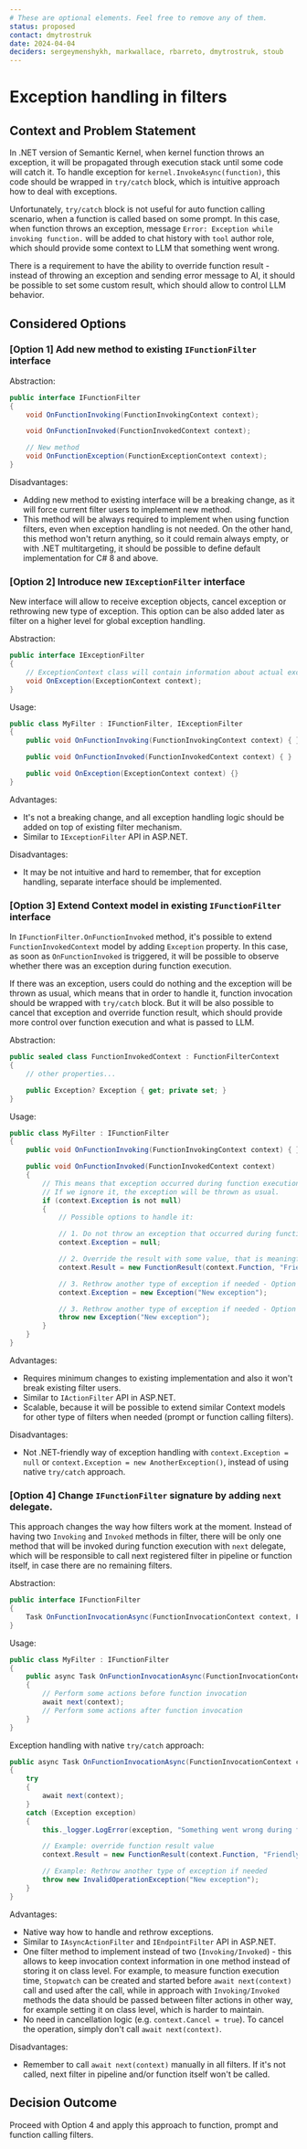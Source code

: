 ```yaml
---
# These are optional elements. Feel free to remove any of them.
status: proposed
contact: dmytrostruk
date: 2024-04-04
deciders: sergeymenshykh, markwallace, rbarreto, dmytrostruk, stoub
---
```


# Exception handling in filters

## Context and Problem Statement

In .NET version of Semantic Kernel, when kernel function throws an exception, it will be propagated through execution stack until some code will catch it. To handle exception for `kernel.InvokeAsync(function)`, this code should be wrapped in `try/catch` block, which is intuitive approach how to deal with exceptions.

Unfortunately, `try/catch` block is not useful for auto function calling scenario, when a function is called based on some prompt. In this case, when function throws an exception, message `Error: Exception while invoking function.` will be added to chat history with `tool` author role, which should provide some context to LLM that something went wrong.

There is a requirement to have the ability to override function result - instead of throwing an exception and sending error message to AI, it should be possible to set some custom result, which should allow to control LLM behavior.

## Considered Options

### [Option 1] Add new method to existing `IFunctionFilter` interface

Abstraction:

```csharp
public interface IFunctionFilter
{
    void OnFunctionInvoking(FunctionInvokingContext context);

    void OnFunctionInvoked(FunctionInvokedContext context);

    // New method
    void OnFunctionException(FunctionExceptionContext context);
}
```

Disadvantages:

- Adding new method to existing interface will be a breaking change, as it will force current filter users to implement new method.
- This method will be always required to implement when using function filters, even when exception handling is not needed. On the other hand, this method won't return anything, so it could remain always empty, or with .NET multitargeting, it should be possible to define default implementation for C# 8 and above.

### [Option 2] Introduce new `IExceptionFilter` interface

New interface will allow to receive exception objects, cancel exception or rethrowing new type of exception. This option can be also added later as filter on a higher level for global exception handling.

Abstraction:

```csharp
public interface IExceptionFilter
{
    // ExceptionContext class will contain information about actual exception, kernel function etc.
    void OnException(ExceptionContext context);
}
```

Usage:

```csharp
public class MyFilter : IFunctionFilter, IExceptionFilter
{
    public void OnFunctionInvoking(FunctionInvokingContext context) { }

    public void OnFunctionInvoked(FunctionInvokedContext context) { }

    public void OnException(ExceptionContext context) {}
}
```

Advantages:

- It's not a breaking change, and all exception handling logic should be added on top of existing filter mechanism.
- Similar to `IExceptionFilter` API in ASP.NET.

Disadvantages:

- It may be not intuitive and hard to remember, that for exception handling, separate interface should be implemented.

### [Option 3] Extend Context model in existing `IFunctionFilter` interface

In `IFunctionFilter.OnFunctionInvoked` method, it's possible to extend `FunctionInvokedContext` model by adding `Exception` property. In this case, as soon as `OnFunctionInvoked` is triggered, it will be possible to observe whether there was an exception during function execution.

If there was an exception, users could do nothing and the exception will be thrown as usual, which means that in order to handle it, function invocation should be wrapped with `try/catch` block. But it will be also possible to cancel that exception and override function result, which should provide more control over function execution and what is passed to LLM.

Abstraction:

```csharp
public sealed class FunctionInvokedContext : FunctionFilterContext
{
    // other properties...

    public Exception? Exception { get; private set; }
}
```

Usage:

```csharp
public class MyFilter : IFunctionFilter
{
    public void OnFunctionInvoking(FunctionInvokingContext context) { }

    public void OnFunctionInvoked(FunctionInvokedContext context)
    {
        // This means that exception occurred during function execution.
        // If we ignore it, the exception will be thrown as usual.
        if (context.Exception is not null)
        {
            // Possible options to handle it:

            // 1. Do not throw an exception that occurred during function execution
            context.Exception = null;

            // 2. Override the result with some value, that is meaningful to LLM
            context.Result = new FunctionResult(context.Function, "Friendly message instead of exception");

            // 3. Rethrow another type of exception if needed - Option 1.
            context.Exception = new Exception("New exception");

            // 3. Rethrow another type of exception if needed - Option 2.
            throw new Exception("New exception");
        }
    }
}
```

Advantages:

- Requires minimum changes to existing implementation and also it won't break existing filter users.
- Similar to `IActionFilter` API in ASP.NET.
- Scalable, because it will be possible to extend similar Context models for other type of filters when needed (prompt or function calling filters).

Disadvantages:

- Not .NET-friendly way of exception handling with `context.Exception = null` or `context.Exception = new AnotherException()`, instead of using native `try/catch` approach.

### [Option 4] Change `IFunctionFilter` signature by adding `next` delegate.

This approach changes the way how filters work at the moment. Instead of having two `Invoking` and `Invoked` methods in filter, there will be only one method that will be invoked during function execution with `next` delegate, which will be responsible to call next registered filter in pipeline or function itself, in case there are no remaining filters.

Abstraction:

```csharp
public interface IFunctionFilter
{
    Task OnFunctionInvocationAsync(FunctionInvocationContext context, Func<FunctionInvocationContext, Task> next);
}
```

Usage:

```csharp
public class MyFilter : IFunctionFilter
{
    public async Task OnFunctionInvocationAsync(FunctionInvocationContext context, Func<FunctionInvocationContext, Task> next)
    {
        // Perform some actions before function invocation
        await next(context);
        // Perform some actions after function invocation
    }
}
```

Exception handling with native `try/catch` approach:

```csharp
public async Task OnFunctionInvocationAsync(FunctionInvocationContext context, Func<FunctionInvocationContext, Task> next)
{
    try
    {
        await next(context);
    }
    catch (Exception exception)
    {
        this._logger.LogError(exception, "Something went wrong during function invocation");

        // Example: override function result value
        context.Result = new FunctionResult(context.Function, "Friendly message instead of exception");

        // Example: Rethrow another type of exception if needed
        throw new InvalidOperationException("New exception");
    }
}
```

Advantages:

- Native way how to handle and rethrow exceptions.
- Similar to `IAsyncActionFilter` and `IEndpointFilter` API in ASP.NET.
- One filter method to implement instead of two (`Invoking/Invoked`) - this allows to keep invocation context information in one method instead of storing it on class level. For example, to measure function execution time, `Stopwatch` can be created and started before `await next(context)` call and used after the call, while in approach with `Invoking/Invoked` methods the data should be passed between filter actions in other way, for example setting it on class level, which is harder to maintain.
- No need in cancellation logic (e.g. `context.Cancel = true`). To cancel the operation, simply don't call `await next(context)`.

Disadvantages:

- Remember to call `await next(context)` manually in all filters. If it's not called, next filter in pipeline and/or function itself won't be called.

## Decision Outcome

Proceed with Option 4 and apply this approach to function, prompt and function calling filters.
